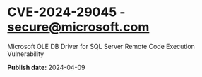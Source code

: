 # CVE-2024-29045 - secure@microsoft.com

Microsoft OLE DB Driver for SQL Server Remote Code Execution Vulnerability

**Publish date:** 2024-04-09
